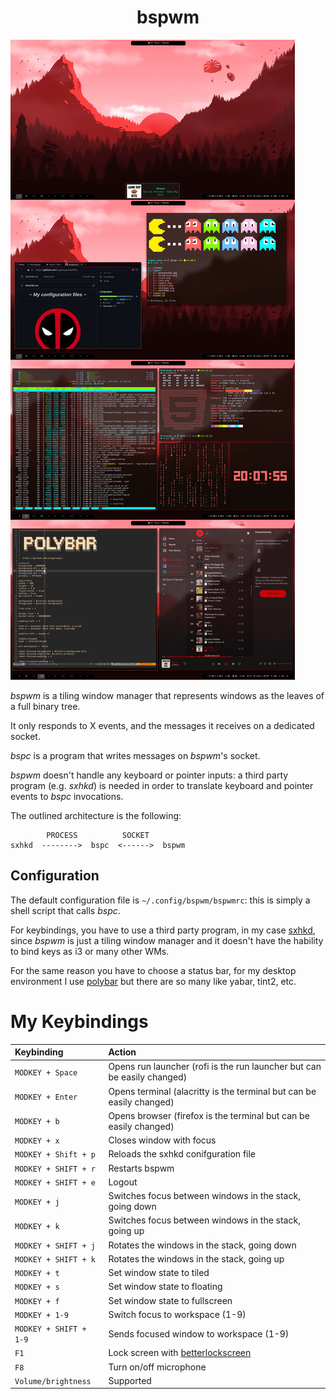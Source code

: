  <h1 align="center"> 
  bspwm 
</h1>

![bspwm](https://raw.githubusercontent.com/Jorgedeveloopzz/dotfiles/master/.screenshots/bspwm.png)

*bspwm* is a tiling window manager that represents windows as the leaves of a full binary tree.

It only responds to X events, and the messages it receives on a dedicated socket.

*bspc* is a program that writes messages on *bspwm*'s socket.

*bspwm* doesn't handle any keyboard or pointer inputs: a third party program (e.g. *sxhkd*) is needed in order to translate keyboard and pointer events to *bspc* invocations.

The outlined architecture is the following:

```
        PROCESS          SOCKET
sxhkd  -------->  bspc  <------>  bspwm
```

## Configuration

The default configuration file is `~/.config/bspwm/bspwmrc`: this is simply a shell script that calls *bspc*.

For keybindings, you have to use a third party program, in my case [sxhkd](https://github.com/jorgeloopzz/dotfiles/blob/master/.config/sxhkd/sxhkdrc), since *bspwm* is just a tiling window manager and it doesn't have the hability to bind keys as i3 or many other WMs.

For the same reason you have to choose a status bar, for my desktop environment I use [polybar](https://github.com/jorgeloopzz/dotfiles/tree/master/.config/polybar) but there are so many like yabar, tint2, etc.

# My Keybindings
| Keybinding | Action |
| :--- | :--- |
| `MODKEY + Space` | Opens run launcher (rofi is the run launcher but can be easily changed) |
| `MODKEY + Enter` | Opens terminal (alacritty is the terminal but can be easily changed) |
| `MODKEY + b` | Opens browser (firefox is the terminal but can be easily changed) |
| `MODKEY + x` | Closes window with focus |
| `MODKEY + Shift + p` | Reloads the sxhkd conifguration file |
| `MODKEY + SHIFT + r` | Restarts bspwm |
| `MODKEY + SHIFT + e` | Logout |
| `MODKEY + j` | Switches focus between windows in the stack, going down |
| `MODKEY + k` | Switches focus between windows in the stack, going up |
| `MODKEY + SHIFT + j` | Rotates the windows in the stack, going down|
| `MODKEY + SHIFT + k` | Rotates the windows in the stack, going up |
| `MODKEY + t` | Set window state to tiled |
| `MODKEY + s` | Set window state to floating |
| `MODKEY + f` | Set window state to fullscreen |
| `MODKEY + 1-9` | Switch focus to workspace (1-9) |
| `MODKEY + SHIFT + 1-9` | Sends focused window to workspace (1-9) |
| `F1` | Lock screen with [betterlockscreen](https://github.com/betterlockscreen/betterlockscreen) |
| `F8` | Turn on/off microphone |
| `Volume/brightness` | Supported |
